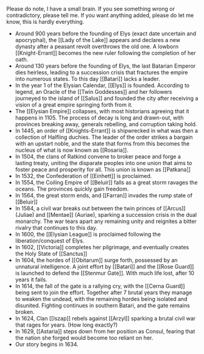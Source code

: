 Please do note, I have a small brain. If you see something wrong or contradictory, please tell me. If you want anything added, please do let me know, this is hardly everything.

-  Around 900 years before the founding of Elys (exact date uncertain and apocryphal), the [[Lady of the Lake]] appears and declares a new dynasty after a peasant revolt overthrows the old one. A lowborn [[Knight-Errant]] becomes the new ruler following the completion of her oath.
-   Around 130 years before the founding of Elys, the last Batarian Emperor dies heirless, leading to a succession crisis that fractures the empire into numerous states. To this day [[Batari]] lacks a leader. 
-   In the year 1 of the Elysian Calendar, [[Elys]] is founded. According to legend, an Oracle of the [[Twin Goddesses]] and her followers journeyed to the island of [[Salus]] and founded the city after receiving a vision of a great empire springing forth from it.
-   The [[Elysian Empire]] collapses, with most historians agreeing that it happens in 1105. The process of decay is long and drawn-out, with provinces breaking away, generals rebelling, and corruption taking hold.
-   In 1445, an order of [[Knights-Errant]] is shipwrecked in what was then a collection of Halfling duchies. The leader of the order strikes a bargain with an upstart noble, and the state that forms from this becomes the nucleus of what is now known as [[Rosaria]].
-   In 1504, the clans of Ratkind convene to broker peace and forge a lasting treaty, uniting the disparate peoples into one union that aims to foster peace and prosperity for all. This union is known as [[Patkana]]
-   In 1532, the Confederation of [[Einhett]] is proclaimed.
-   In 1554, the Coiling Empire of [[Beluir]] falls as a great storm ravages the oceans. The provinces quickly gain freedom.
-  In 1564,  the great storm ends, and [[Farran]] invades the rump state of [[Beluir]]
-  In 1584, a civil war breaks out between the twin princes of [[Arcus]] (Juliae) and [[Mentae]] (Auriae), sparking a succession crisis in the dual monarchy. The war tears apart any remaining unity and reignites a bitter rivalry that continues to this day.
-  In 1600, the [[Elysian League]] is proclaimed following the liberation/conquest of Elys.
-  In 1602, [[Victoria]] completes her pilgrimage, and eventually creates the Holy State of [[Sanctus]]
-  In 1604, the hordes of [[Obitarum]] surge forth, possessed by an unnatural intelligence. A joint effort by [[Batari]] and the [[Rose Guard]] is launched to defend the [[Stenmur Gate]]. With much life lost, after 10 years it fails.
-  In 1614, the fall of the gate is a rallying cry, with the [[Cerna Guard]] being sent to join the effort. Together after 7 brutal years they manage to weaken the undead, with the remaining  hordes being isolated and disunited. Fighting continues in southern Batari, and the gate remains broken. 
- In 1624, Clan [[Iszap]] rebels against [[Arzyl]] sparking a brutal civil war that rages for years. (How long exactly?)
-  In 1629, [[Astaria]] steps down from her position as Consul, fearing that the nation she forged would become too reliant on her.
-   Our story begins in 1634.